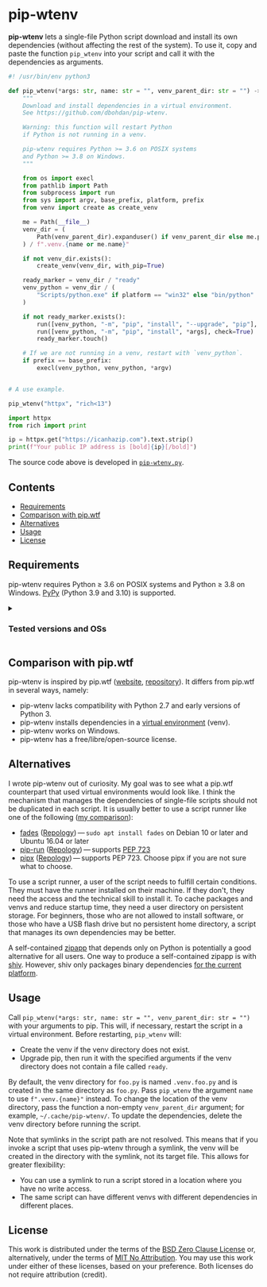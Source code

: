 # pip-wtenv

**pip-wtenv** lets a single-file Python script download and install its own dependencies
(without affecting the rest of the system).
To use it,
copy and paste the function `pip_wtenv` into your script and call it with the dependencies as arguments.

```python
#! /usr/bin/env python3

def pip_wtenv(*args: str, name: str = "", venv_parent_dir: str = "") -> None:
    """
    Download and install dependencies in a virtual environment.
    See https://github.com/dbohdan/pip-wtenv.

    Warning: this function will restart Python
    if Python is not running in a venv.

    pip-wtenv requires Python >= 3.6 on POSIX systems
    and Python >= 3.8 on Windows.
    """

    from os import execl
    from pathlib import Path
    from subprocess import run
    from sys import argv, base_prefix, platform, prefix
    from venv import create as create_venv

    me = Path(__file__)
    venv_dir = (
        Path(venv_parent_dir).expanduser() if venv_parent_dir else me.parent
    ) / f".venv.{name or me.name}"

    if not venv_dir.exists():
        create_venv(venv_dir, with_pip=True)

    ready_marker = venv_dir / "ready"
    venv_python = venv_dir / (
        "Scripts/python.exe" if platform == "win32" else "bin/python"
    )

    if not ready_marker.exists():
        run([venv_python, "-m", "pip", "install", "--upgrade", "pip"], check=True)
        run([venv_python, "-m", "pip", "install", *args], check=True)
        ready_marker.touch()

    # If we are not running in a venv, restart with `venv_python`.
    if prefix == base_prefix:
        execl(venv_python, venv_python, *argv)


# A use example.

pip_wtenv("httpx", "rich<13")

import httpx
from rich import print

ip = httpx.get("https://icanhazip.com").text.strip()
print(f"Your public IP address is [bold]{ip}[/bold]")
```

The source code above is developed in [`pip-wtenv.py`](pip-wtenv.py).

## Contents

- [Requirements](#requirements)
- [Comparison with pip\.wtf](#comparison-with-pipwtf)
- [Alternatives](#alternatives)
- [Usage](#usage)
- [License](#license)

## Requirements

pip-wtenv requires Python &ge; 3.6 on POSIX systems
and Python &ge; 3.8 on Windows.
[PyPy](https://github.com/pypy/pypy)
(Python 3.9 and 3.10)
is supported.

<details>
<summary><h3>Tested versions and OSs</h3></summary>

The following Python versions and operating systems have been tested
(all on x86-64, except macOS 14):

- CPython:
  - 3.6 on Ubuntu 22.04
  - 3.7, 3.12 on FreeBSD 14.0-RELEASE
  - 3.7–3.12 on macOS 13 (GitHub Actions)
  - 3.7–3.12 on Ubuntu 22.04 (GitHub Actions)
  - 3.8–3.12 on macOS 14 (GitHub Actions)
  - 3.8 on Windows 10
  - 3.9–3.12 on Windows Server 2022 (GitHub Actions)
  - 3.10 on NetBSD 9.3
  - 3.10 on OpenBSD 7.4
- PyPy:
  - 7.3 (Python 3.9, 3.10) on macOS 13, 14 (GitHub Actions)
  - 7.3 (Python 3.9, 3.10) on Ubuntu 22.04 (GitHub Actions)
  - 7.3 (Python 3.9, 3.10) on Windows Server 2022 (GitHub Actions)
</details>

## Comparison with pip.wtf

pip-wtenv is inspired by pip.wtf
([website](https://pip.wtf),
[repository](https://github.com/sabslikesobs/pip.wtf)).
It differs from pip.wtf in several ways,
namely:

- pip-wtenv lacks compatibility
  with Python 2.7 and early versions of Python 3.
- pip-wtenv installs dependencies in a
  [virtual environment](https://docs.python.org/3/library/venv.html) (venv).
- pip-wtenv works on Windows.
- pip-wtenv has a free/libre/open-source license.

## Alternatives

I wrote pip-wtenv out of curiosity.
My goal was to see what a pip.wtf counterpart that used virtual environments
would look like.
I think
the mechanism that manages the dependencies of single-file scripts should not
be duplicated in each script.
It is usually better to use a script runner
like one of the following
([my comparison](https://dbohdan.com/scripts-with-dependencies#python)):

- [fades](https://github.com/PyAr/fades)
  ([Repology](https://repology.org/project/fades/versions))&thinsp;&mdash;&thinsp;`sudo apt install fades` on Debian 10 or later and Ubuntu 16.04 or later
- [pip-run](https://github.com/jaraco/pip-run)
  ([Repology](https://repology.org/project/python:pip-run/versions))&thinsp;&mdash;&thinsp;supports
  [PEP 723](https://peps.python.org/pep-0723/)
- [pipx](https://github.com/pypa/pipx)
  ([Repology](https://repology.org/project/pipx/versions))&thinsp;&mdash;&thinsp;supports PEP 723.
  Choose pipx
  if you are not sure what to choose.

To use a script runner,
a user of the script needs to fulfill certain conditions.
They must have the runner installed on their machine.
If they don't,
they need the access and the technical skill to install it.
To cache packages and venvs and reduce startup time,
they need a user directory on persistent storage.
For beginners,
those who are not allowed to install software,
or those who have a USB flash drive but no persistent home directory,
a script that manages its own dependencies may be better.

A self-contained
[zipapp](https://docs.python.org/3/library/zipapp.html)
that depends only on Python
is potentially a good alternative for all users.
One way to produce a self-contained zipapp is with
[shiv](https://github.com/linkedin/shiv).
However,
shiv only packages binary dependencies
[for the current platform](https://github.com/linkedin/shiv/issues/26).

## Usage

Call `pip_wtenv(*args: str, name: str = "", venv_parent_dir: str = "")` with your arguments to pip.
This will,
if necessary,
restart the script in a virtual environment.
Before restarting,
`pip_wtenv` will:

- Create the venv
  if the venv directory does not exist.
- Upgrade pip,
  then run it with the specified arguments
  if the venv directory does not contain a file called `ready`.

By default,
the venv directory for `foo.py` is named `.venv.foo.py`
and is created in the same directory as `foo.py`.
Pass `pip_wtenv` the argument `name` to use `f".venv.{name}"` instead.
To change the location of the venv directory,
pass the function a non-empty `venv_parent_dir` argument;
for example,
`~/.cache/pip-wtenv/`.
To update the dependencies,
delete the venv directory before running the script.

Note that symlinks in the script path are not resolved.
This means that
if you invoke a script that uses pip-wtenv through a symlink,
the venv will be created in the directory with the symlink,
not its target file.
This allows for greater flexibility:

- You can use a symlink
  to run a script stored in a location
  where you have no write access.
- The same script can have different venvs
  with different dependencies
  in different places.

## License

This work is distributed under the terms of the
[BSD Zero Clause License](LICENSE.0BSD)
or,
alternatively,
under the terms of
[MIT No Attribution](LICENSE.MIT-0).
You may use this work under either of these licenses,
based on your preference.
Both licenses do not require attribution (credit).
